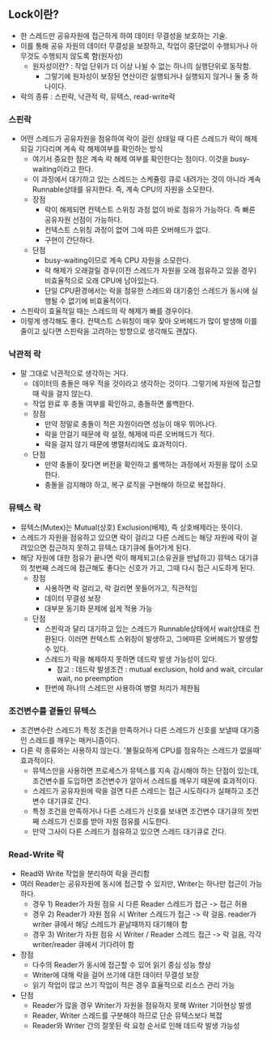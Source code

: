 ## Lock이란?
- 한 스레드만 공유자원에 접근하게 하여 데이터 무결성을 보호하는 기술.
- 이를 통해 공유 자원의 데이터 무결성을 보장하고, 작업이 중단없이 수행되거나 아무것도 수행되지 않도록 함(원자성)
  - 원자성이란? : 작업 단위가 더 이상 나뉠 수 없는 하나의 실행단위로 동작함.
    - 그렇기에 원자성이 보장된 연산이란 실행되거나 실행되지 않거나 둘 중 하나이다.
- 락의 종류 : 스핀락, 낙관적 락, 뮤텍스, read-write락

### 스핀락
- 어떤 스레드가 공유자원을 점유하여 락이 걸린 상태일 때 다른 스레드가 락이 해제되길 기다리며 계속 락 해제여부를 확인하는 방식
  - 여기서 중요한 점은 계속 락 해제 여부를 확인한다는 점이다. 이것을 busy-waiting이라고 한다.
  - 이 과정에서 대기하고 있는 스레드는 스케쥴링 큐로 내려가는 것이 아니라 계속 Runnable상태를 유지한다. 즉, 계속 CPU의 자원을 소모한다.
  - 장점
    - 락이 해제되면 컨텍스트 스위칭 과정 없이 바로 점유가 가능하다. 즉 빠른 공유자원 선점이 가능하다.
    - 컨텍스트 스위칭 과정이 없어 그에 따른 오버헤드가 없다.
    - 구현이 간단하다.
  - 단점
    - busy-waiting이므로 계속 CPU 자원을 소모한다.
    - 락 해제가 오래걸릴 경우(이전 스레드가 자원을 오래 점유하고 있을 경우) 비효율적으로 오래 CPU에 남아있는다.
    - 단일 CPU환경에서는 락을 점유한 스레드와 대기중인 스레드가 동시에 실행될 수 없기에 비효율적이다.
- 스핀락이 효율적일 때는 스레드의 락 해제가 빠를 경우이다.
- 이렇게 생각해도 좋다. 컨텍스트 스위칭이 매우 잦아 오버헤드가 많이 발생해 이를 줄이고 싶다면 스핀락을 고려하는 방향으로 생각해도 괜찮다.

### 낙관적 락
- 말 그대로 낙관적으로 생각하는 거다.
  - 데이터의 충돌은 매우 적을 것이라고 생각하는 것이다. 그렇기에 자원에 접근할 때 락을 걸지 않는다.
  - 작업 완료 후 충돌 여부를 확인하고, 충돌하면 롤백한다.
  - 장점
    - 만약 정말로 충돌이 적은 자원이라면 성능이 매우 뛰어나다.
    - 락을 안걸기 때문에 락 설정, 해제에 따른 오버헤드가 적다.
    - 락을 걸지 않기 때문에 병렬처리에도 효과적이다.
  - 단점
    - 만약 충돌이 잦다면 버전을 확인하고 롤백하는 과정에서 자원을 많이 소모한다.
    - 충돌을 감지해야 하고, 복구 로직을 구현해야 하므로 복잡하다.

### 뮤텍스 락
- 뮤텍스(Mutex)는 Mutual(상호) Exclusion(배제), 즉 상호배제라는 뜻이다.
- 스레드가 자원을 점유하고 있으면 락이 걸리고 다른 스레드는 해당 자원에 락이 걸려있으면 접근하지 못하고 뮤텍스 대기큐에 들어가게 된다.
- 해당 자원에 대한 점유가 끝나면 락이 해제되고(소유권을 반납하고) 뮤텍스 대기큐의 첫번째 스레드에 접근해도 좋다는 신호가 가고, 그때 다시 접근 시도하게 된다.
  - 장점
    - 사용하면 락 걸리고, 락 걸리면 못들어가고, 직관적임
    - 데이터 무결성 보장
    - 대부분 동기화 문제에 쉽게 적용 가능
  - 단점
    - 스핀락과 달리 대기하고 있는 스레드가 Runnable상태에서 wait상태로 전환된다. 이러면 컨텍스트 스위칭이 발생하고, 그에따른 오버헤드가 발생할 수 있다.
    - 스레드가 락을 해제하지 못하면 데드락 발생 가능성이 있다.
      - 참고 : 데드락 발생조건 : mutual exclusion, hold and wait, circular wait, no preemption
    - 한번에 하나의 스레드만 사용하여 병렬 처리가 제한됨


### 조건변수를 곁들인 뮤텍스
- 조건변수란 스레드가 특정 조건을 만족하거나 다른 스레드가 신호를 보낼때 대기중인 스레드를 깨우는 매커니즘이다.
- 다른 락 종류와는 사용하지 않는다. '불필요하게 CPU를 점유하는 스레드가 없을때' 효과적이다.
  - 뮤텍스만을 사용하면 프로세스가 뮤텍스를 지속 감시해야 하는 단점이 있는데, 조건변수를 도입하면 조건변수가 알아서 스레드를 깨우기 때문에 효과적이다.
  - 스레드가 공유자원에 락을 걸면 다른 스레드는 접근 시도하다가 실패하고 조건변수 대기큐로 간다.
  - 특정 조건을 만족하거나 다른 스레드가 신호를 보내면 조건변수 대기큐의 첫번째 스레드가 신호를 받아 자원 점유를 시도한다.
  - 만약 그사이 다른 스레드가 점유하고 있으면 스레드 대기큐로 간다.

### Read-Write 락
- Read와 Write 작업을 분리하여 락을 관리함
- 여러 Reader는 공유자원에 동시에 접근할 수 있지만, Writer는 하나만 접근이 가능하다.
  - 경우 1) Reader가 자원 점유 시 다른 Reader 스레드가 접근 -> 접근 허용
  - 경우 2) Reader가 자원 점유 시 Writer 스레드가 접근 -> 락 걸음. reader가 writer 큐에서 해당 스레드가 끝날때까지 대기해야 함
  - 경우 3) Writer가 자원 점유 시 Writer / Reader 스레드 접근 -> 락 걸음, 각각 writer/reader 큐에서 기다려야 함
- 장점
  - 다수의 Reader가 동시에 접근할 수 있어 읽기 중심 성능 향상
  - Writer에 대해 락을 걸어 쓰기에 대한 데이터 무결성 보장
  - 읽기 작업이 많고 쓰기 작업이 적은 경우 효율적으로 리소스 관리 가능
- 단점
  - Reader가 많을 경우 Writer가 자원을 점유하지 못해 Writer 기아현상 발생
  - Reader, Writer 스레드를 구분해야 하므로 단순 뮤텍스보다 복잡
  - Reader와 Writer 간의 잘못된 락 요청 순서로 인해 데드락 발생 가능성